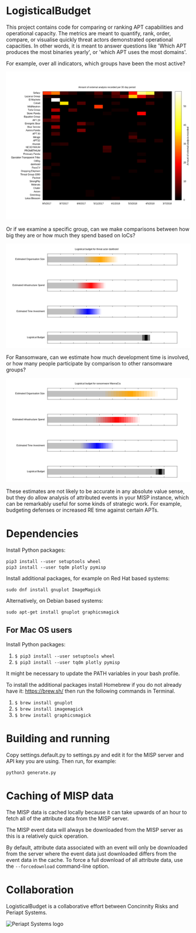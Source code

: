 # LogisticalBudget
This project contains code for comparing or ranking APT capabilities and
operational capacity. The metrics are meant to quantify, rank, order,
compare, or visualise quickly threat actors demonstrated operational
capacities. In other words, it is meant to answer questions like 'Which
APT produces the most binaries yearly', or 'which APT uses the most
domains'.

For example, over all indicators, which groups have been the most active?

![Heatmap analysis of a few APTs](https://github.com/Concinnity-Risks/LogisticalBudget/blob/master/heatmap-analysis-monthly.png)

Or if we examine a specific group, can we make comparisons between how big they are or how much they spend based on IoCs?

![APT specific scorecard for darkhotel](https://github.com/Concinnity-Risks/LogisticalBudget/blob/master/scorecard-darkhotel.png)

For Ransomware, can we estimate how much development time is involved, or how many people participate by comparison to other ransomware groups?

![APT specific scorecard for Wannacry](https://github.com/Concinnity-Risks/LogisticalBudget/blob/master/scorecard-WannaCry.png)

These estimates are not likely to be accurate in any absolute value sense, but they do allow analysis of attributed events in your MISP instance, which can be remarkably useful for some kinds of strategic work. For example, budgeting defenses or increased RE time against certain APTs.

# Dependencies

Install Python packages:

    pip3 install --user setuptools wheel
    pip3 install --user tqdm plotly pymisp

Install additional packages, for example on Red Hat based systems:

    sudo dnf install gnuplot ImageMagick

Alternatively, on Debian based systems:

    sudo apt-get install gnuplot graphicsmagick

## For Mac OS users

Install Python packages:
1.  ``` $ pip3 install --user setuptools wheel ```
2.  ``` $ pip3 install --user tqdm plotly pymisp ```

It might be necessary to update the PATH variables in your bash profile.

To install the additional packages install Homebrew if you do not already have it: https://brew.sh/ then run the following commands in Terminal.

1.  ``` $ brew install gnuplot ```
2.  ``` $ brew install imagemagick ```
3.  ``` $ brew install graphicsmagick ```


# Building and running

Copy settings.default.py to settings.py and edit it for the MISP server
and API key you are using.  Then run, for example:

    python3 generate.py

# Caching of MISP data

The MISP data is cached locally because it can take upwards of an hour to
fetch all of the attribute data from the MISP server.

The MISP event data will always be downloaded from the MISP server as this is
a relatively quick operation.

By default, attribute data associated with an event will only be downloaded
from the server where the event data just downloaded differs from the event
data in the cache.  To force a full download of all attribute data, use the
``` --forcedownload ``` command-line option.

# Collaboration

LogisticalBudget is a collaborative effort between Concinnity Risks and Periapt Systems.

![Periapt Systems logo](https://github.com/Concinnity-Risks/LogisticalBudget/blob/master/periapt-systems-logo-small.png)
